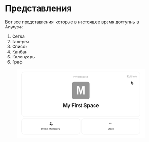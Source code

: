 # Представления

Вот все представления, которые в настоящее время доступны в Anytype:

1. Сетка
2. Галерея
3. Список
4. Канбан
5. Календарь
6. Граф

<figure><img src="../../../.gitbook/assets/image (64).png" alt=""><figcaption></figcaption></figure>
